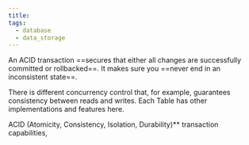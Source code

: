```yaml
---
title: 
tags:
  - database
  - data_storage
---
```

An ACID transaction ==secures that either all changes are successfully committed or rollbacked==. It makes sure you ==never end in an inconsistent state==. 

There is different concurrency control that, for example, guarantees consistency between reads and writes. Each Table has other implementations and features here.

ACID (Atomicity, Consistency, Isolation, Durability)** transaction capabilities,



